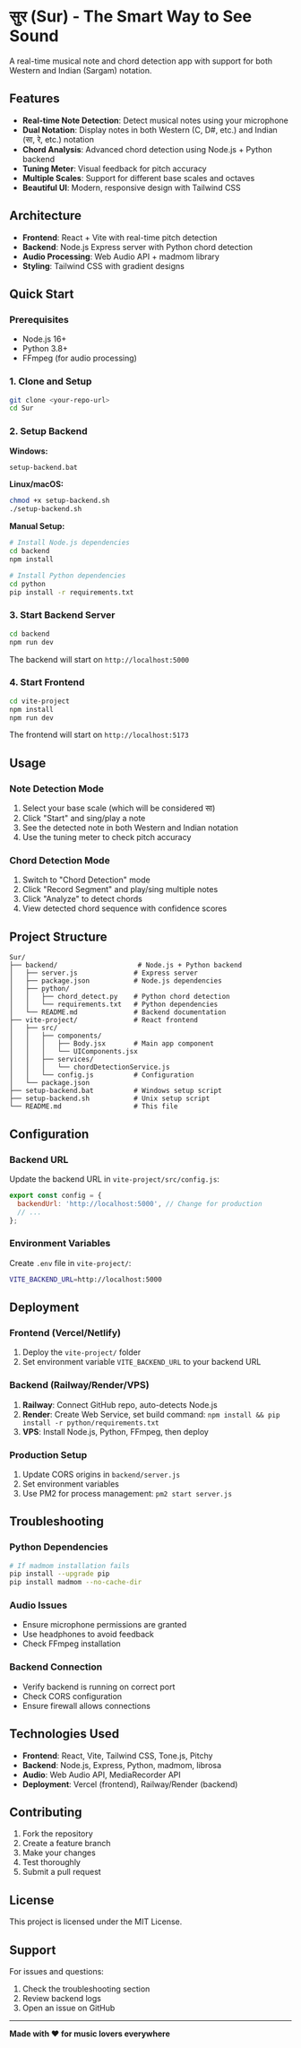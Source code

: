 # सुर (Sur) - The Smart Way to See Sound

A real-time musical note and chord detection app with support for both Western and Indian (Sargam) notation.

## Features

- **Real-time Note Detection**: Detect musical notes using your microphone
- **Dual Notation**: Display notes in both Western (C, D#, etc.) and Indian (सा, रे, etc.) notation
- **Chord Analysis**: Advanced chord detection using Node.js + Python backend
- **Tuning Meter**: Visual feedback for pitch accuracy
- **Multiple Scales**: Support for different base scales and octaves
- **Beautiful UI**: Modern, responsive design with Tailwind CSS

## Architecture

- **Frontend**: React + Vite with real-time pitch detection
- **Backend**: Node.js Express server with Python chord detection
- **Audio Processing**: Web Audio API + madmom library
- **Styling**: Tailwind CSS with gradient designs

## Quick Start

### Prerequisites

- Node.js 16+
- Python 3.8+
- FFmpeg (for audio processing)

### 1. Clone and Setup

```bash
git clone <your-repo-url>
cd Sur
```

### 2. Setup Backend

**Windows:**
```bash
setup-backend.bat
```

**Linux/macOS:**
```bash
chmod +x setup-backend.sh
./setup-backend.sh
```

**Manual Setup:**
```bash
# Install Node.js dependencies
cd backend
npm install

# Install Python dependencies
cd python
pip install -r requirements.txt
```

### 3. Start Backend Server

```bash
cd backend
npm run dev
```

The backend will start on `http://localhost:5000`

### 4. Start Frontend

```bash
cd vite-project
npm install
npm run dev
```

The frontend will start on `http://localhost:5173`

## Usage

### Note Detection Mode
1. Select your base scale (which will be considered सा)
2. Click "Start" and sing/play a note
3. See the detected note in both Western and Indian notation
4. Use the tuning meter to check pitch accuracy

### Chord Detection Mode
1. Switch to "Chord Detection" mode
2. Click "Record Segment" and play/sing multiple notes
3. Click "Analyze" to detect chords
4. View detected chord sequence with confidence scores

## Project Structure

```
Sur/
├── backend/                    # Node.js + Python backend
│   ├── server.js              # Express server
│   ├── package.json           # Node.js dependencies
│   ├── python/
│   │   ├── chord_detect.py    # Python chord detection
│   │   └── requirements.txt   # Python dependencies
│   └── README.md              # Backend documentation
├── vite-project/              # React frontend
│   ├── src/
│   │   ├── components/
│   │   │   ├── Body.jsx       # Main app component
│   │   │   └── UIComponents.jsx
│   │   ├── services/
│   │   │   └── chordDetectionService.js
│   │   └── config.js          # Configuration
│   └── package.json
├── setup-backend.bat          # Windows setup script
├── setup-backend.sh           # Unix setup script
└── README.md                  # This file
```

## Configuration

### Backend URL
Update the backend URL in `vite-project/src/config.js`:

```javascript
export const config = {
  backendUrl: 'http://localhost:5000', // Change for production
  // ...
};
```

### Environment Variables
Create `.env` file in `vite-project/`:

```bash
VITE_BACKEND_URL=http://localhost:5000
```

## Deployment

### Frontend (Vercel/Netlify)
1. Deploy the `vite-project/` folder
2. Set environment variable `VITE_BACKEND_URL` to your backend URL

### Backend (Railway/Render/VPS)
1. **Railway**: Connect GitHub repo, auto-detects Node.js
2. **Render**: Create Web Service, set build command: `npm install && pip install -r python/requirements.txt`
3. **VPS**: Install Node.js, Python, FFmpeg, then deploy

### Production Setup
1. Update CORS origins in `backend/server.js`
2. Set environment variables
3. Use PM2 for process management: `pm2 start server.js`

## Troubleshooting

### Python Dependencies
```bash
# If madmom installation fails
pip install --upgrade pip
pip install madmom --no-cache-dir
```

### Audio Issues
- Ensure microphone permissions are granted
- Use headphones to avoid feedback
- Check FFmpeg installation

### Backend Connection
- Verify backend is running on correct port
- Check CORS configuration
- Ensure firewall allows connections

## Technologies Used

- **Frontend**: React, Vite, Tailwind CSS, Tone.js, Pitchy
- **Backend**: Node.js, Express, Python, madmom, librosa
- **Audio**: Web Audio API, MediaRecorder API
- **Deployment**: Vercel (frontend), Railway/Render (backend)

## Contributing

1. Fork the repository
2. Create a feature branch
3. Make your changes
4. Test thoroughly
5. Submit a pull request

## License

This project is licensed under the MIT License.

## Support

For issues and questions:
1. Check the troubleshooting section
2. Review backend logs
3. Open an issue on GitHub

---

**Made with ❤️ for music lovers everywhere** 